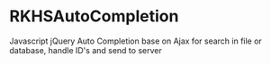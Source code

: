 # RKHSAutoCompletion
Javascript jQuery Auto Completion base on Ajax for search in file or database, handle ID's and send to server 
